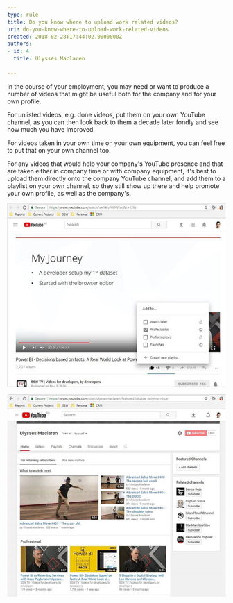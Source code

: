 ```yaml
---
type: rule
title: Do you know where to upload work related videos?
uri: do-you-know-where-to-upload-work-related-videos
created: 2018-02-28T17:44:02.0000000Z
authors:
- id: 4
  title: Ulysses Maclaren

---
```


In the course of your employment, you may need or want to produce a number of videos that might be useful both for the company and for your own profile.

For unlisted videos, e.g. done videos, put them on your own YouTube channel, as you can then look back to them a decade later fondly and see how much you have improved.​​
 
​For videos taken in your own time on your own equipment, you can feel free to put that on your own channel too.

For any videos that would help your company's YouTube presence and that are taken either in company time or with company equipment, it's best to upload them directly onto the company YouTube channel, and add them to a playlist on your own channel, so they still show up there and help promote your own profile, as well as the company's.

![ Click Add to | pick a playlist, and this video will show up on your personal channel](youtube-playlist.jpg)

![ Your own channel now shows these videos​​​](youtube-ownchannel.jpg)
